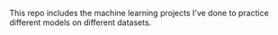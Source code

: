 This repo includes the machine learning projects I've done to practice different models on different datasets.
